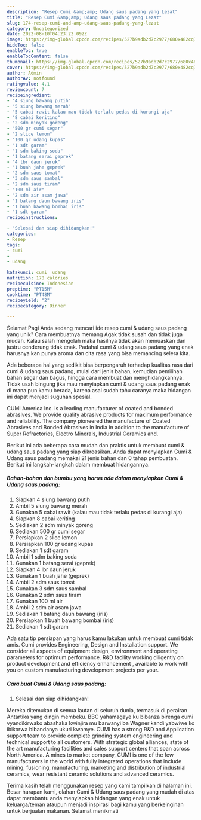 ```yaml
---
description: "Resep Cumi &amp;amp; Udang saus padang yang Lezat"
title: "Resep Cumi &amp;amp; Udang saus padang yang Lezat"
slug: 174-resep-cumi-and-amp-udang-saus-padang-yang-lezat
category: Uncategorized
date: 2022-08-10T04:23:22.092Z
image: https://img-global.cpcdn.com/recipes/527b9adb2d7c2977/680x482cq70/cumi-udang-saus-padang-foto-resep-utama.jpg
hideToc: false
enableToc: true
enableTocContent: false
thumbnail: https://img-global.cpcdn.com/recipes/527b9adb2d7c2977/680x482cq70/cumi-udang-saus-padang-foto-resep-utama.jpg
cover: https://img-global.cpcdn.com/recipes/527b9adb2d7c2977/680x482cq70/cumi-udang-saus-padang-foto-resep-utama.jpg
author: Admin
authorAv: notfound
ratingvalue: 4.1
reviewcount: 7
recipeingredient:
- "4 siung bawang putih"
- "5 siung bawang merah"
- "5 cabai rawit kalau mau tidak terlalu pedas di kurangi aja"
- "8 cabai keriting"
- "2 sdm minyak goreng"
- "500 gr cumi segar"
- "2 slice lemon"
- "100 gr udang kupas"
- "1 sdt garam"
- "1 sdm baking soda"
- "1 batang serai geprek"
- "4 lbr daun jeruk"
- "1 buah jahe geprek"
- "2 sdm saus tomat"
- "3 sdm saus sambal"
- "2 sdm saus tiram"
- "100 ml air"
- "2 sdm air asam jawa"
- "1 batang daun bawang iris"
- "1 buah bawang bombai iris"
- "1 sdt garam"
recipeinstructions:

- "Selesai dan siap dihidangkan!"
categories:
- Resep
tags:
- cumi
- 
- udang

katakunci: cumi  udang 
nutrition: 178 calories
recipecuisine: Indonesian
preptime: "PT15M"
cooktime: "PT48M"
recipeyield: "2"
recipecategory: Dinner

---
```



Selamat Pagi Anda sedang mencari ide resep cumi &amp; udang saus padang yang unik? Cara membuatnya memang Agak tidak susah dan tidak juga mudah. Kalau salah mengolah maka hasilnya tidak akan memuaskan dan justru cenderung tidak enak. Padahal cumi &amp; udang saus padang yang enak harusnya kan punya aroma dan cita rasa yang bisa memancing selera kita.


Ada beberapa hal yang sedikit bisa berpengaruh terhadap kualitas rasa dari cumi &amp; udang saus padang, mulai dari jenis bahan, kemudian pemilihan bahan segar dan bagus, hingga cara membuat dan menghidangkannya. Tidak usah bingung jika mau menyiapkan cumi &amp; udang saus padang enak di mana pun kamu berada, karena asal sudah tahu caranya maka hidangan ini dapat menjadi suguhan spesial.

CUMI America Inc. is a leading manufacturer of coated and bonded abrasives. We provide quality abrasive products for maximum performance and reliability. The company pioneered the manufacture of Coated Abrasives and Bonded Abrasives in India in addition to the manufacture of Super Refractories, Electro Minerals, Industrial Ceramics and.


Berikut ini ada beberapa cara mudah dan praktis untuk membuat cumi &amp; udang saus padang yang siap dikreasikan. Anda dapat menyiapkan Cumi &amp; Udang saus padang memakai 21 jenis bahan dan 0 tahap pembuatan. Berikut ini langkah-langkah dalam membuat hidangannya.

<!--inarticleads1-->

##### Bahan-bahan dan bumbu yang harus ada dalam menyiapkan Cumi &amp; Udang saus padang:

1. Siapkan 4 siung bawang putih
1. Ambil 5 siung bawang merah
1. Gunakan 5 cabai rawit (kalau mau tidak terlalu pedas di kurangi aja)
1. Siapkan 8 cabai keriting
1. Sediakan 2 sdm minyak goreng
1. Sediakan 500 gr cumi segar
1. Persiapkan 2 slice lemon
1. Persiapkan 100 gr udang kupas
1. Sediakan 1 sdt garam
1. Ambil 1 sdm baking soda
1. Gunakan 1 batang serai (geprek)
1. Siapkan 4 lbr daun jeruk
1. Gunakan 1 buah jahe (geprek)
1. Ambil 2 sdm saus tomat
1. Gunakan 3 sdm saus sambal
1. Gunakan 2 sdm saus tiram
1. Gunakan 100 ml air
1. Ambil 2 sdm air asam jawa
1. Sediakan 1 batang daun bawang (iris)
1. Persiapkan 1 buah bawang bombai (iris)
1. Sediakan 1 sdt garam


Ada satu tip persiapan yang harus kamu lakukan untuk membuat cumi tidak amis. Cumi provides Engineering, Design and Installation support. We consider all aspects of equipment design, environment and operating parameters for optimum performance. R&amp;D facility working diligently on product development and efficiency enhancement , available to work with you on custom manufacturing development projects per your. 

<!--inarticleads2-->

##### Cara buat Cumi &amp; Udang saus padang:


1. Selesai dan siap dihidangkan!

Mereka ditemukan di semua lautan di seluruh dunia, termasuk di perairan Antartika yang dingin membeku. BBC yahamagaye ku bibanza birenga cumi vyandikirwako abashaka kwinjira mu barwanyi ba Wagner kandi yabwiwe ko ibikorwa bibandanya ukuri kwamye. CUMI has a strong R&amp;D and Application support team to provide complete grinding system engineering and technical support to all customers. With strategic global alliances, state of the art manufacturing facilities and sales support centers that span across North America. A mines to market company, CUMI is one of the few manufacturers in the world with fully integrated operations that include mining, fusioning, manufacturing, marketing and distribution of industrial ceramics, wear resistant ceramic solutions and advanced ceramics. 

Terima kasih telah menggunakan resep yang kami tampilkan di halaman ini. Besar harapan kami, olahan Cumi &amp; Udang saus padang yang mudah di atas dapat membantu anda menyiapkan hidangan yang enak untuk keluarga/teman ataupun menjadi inspirasi bagi kamu yang berkeinginan untuk berjualan makanan. Selamat menikmati
